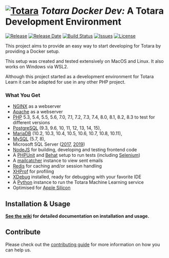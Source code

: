 # [![Totara](https://raw.githubusercontent.com/wiki/totara/totara-docker-dev/images/totara-small.png)](https://totaralearning.com) _Totara Docker Dev:_ A Totara Development Environment

[![Release](https://img.shields.io/github/v/release/totara/totara-docker-dev)](../../releases)
[![Release Date](https://img.shields.io/github/release-date/totara/totara-docker-dev)](../../releases)
[![Build Status](https://travis-ci.com/totara/totara-docker-dev.svg?branch=master)](https://travis-ci.com/totara/totara-docker-dev)
[![Issues](https://img.shields.io/github/issues/totara/totara-docker-dev)](../../issues)
[![License](https://img.shields.io/github/license/totara/totara-docker-dev)](../../LICENCE)

This project aims to provide an easy way to start developing for Totara by providing a Docker setup.

This setup was created and tested extensively on MacOS and Linux. It also works on Windows via WSL2.

Although this project started as a development environment for Totara Learn it can be adapted for use in any other PHP project.

### What You Get
 * [NGINX](https://nginx.org/) as a webserver
 * [Apache](https://httpd.apache.org/) as a webserver
 * [PHP](http://php.net/) 5.3, 5.4, 5.5, 5.6, 7.0, 7.1, 7.2, 7.3, 7.4, 8.0, 8.1, 8.2, 8.3 to test for different versions
 * [PostgreSQL](https://www.postgresql.org/) (9.3, 9.6, 10, 11, 12, 13, 14, 15), 
 * [MariaDB](https://mariadb.org/) (10.2, 10.3, 10.4, 10.5, 10.6, 10.7, 10.8, 10.11), 
 * [MySQL](https://www.mysql.com/) (5.7, 8), 
 * Microsoft SQL Server ([2017](https://www.microsoft.com/en-us/sql-server/sql-server-2017), [2019](https://www.microsoft.com/en-us/sql-server/sql-server-2019))
 * [NodeJS](https://nodejs.org/) for building, developing and testing frontend code
 * A [PHPUnit](https://phpunit.de/) and [Behat](http://behat.org/en/latest/) setup to run tests (including [Selenium](https://www.seleniumhq.org/))
 * A [mailcatcher](https://mailcatcher.me/) instance to view sent emails
 * [Redis](https://redis.io/) for caching and/or session handling
 * [XHProf](https://github.com/tideways/php-xhprof-extension) for profiling
 * [XDebug](https://xdebug.org/) installed, ready for debugging with your favorite IDE
 * A [Python](https://www.python.org/) instance to run the Totara Machine Learning service
 * Optimised for [Apple Silicon](../../wiki/Apple-Silicon-support)

## Installation & Usage

**[See the wiki](../../wiki) for detailed documentation on installation and usage.**

## Contribute

Please check out the [contributing guide](CONTRIBUTING.md) for more information on how you can help us.
